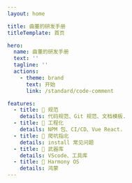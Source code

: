 ```yaml
---
layout: home

title: 曲董的研发手册
titleTemplate: 首页

hero:
  name: 曲董的研发手册
  text: ''
  tagline: ''
  actions:
    - theme: brand
      text: 开始
      link: /standard/code-comment

features:
  - title: 🦄 规范  
    details: 代码规范、Git 规范、文档模板.
  - title: 🐲 工程化 
    details: NPM 包、CI/CD、Vue React.
  - title: 🐛 爬坑指北
    details: install 常见问题
  - title: 🦋 武器库
    details: VScode、工具库
  - title: 🚀 Harmony OS 
    details: 鸿蒙
---
```

